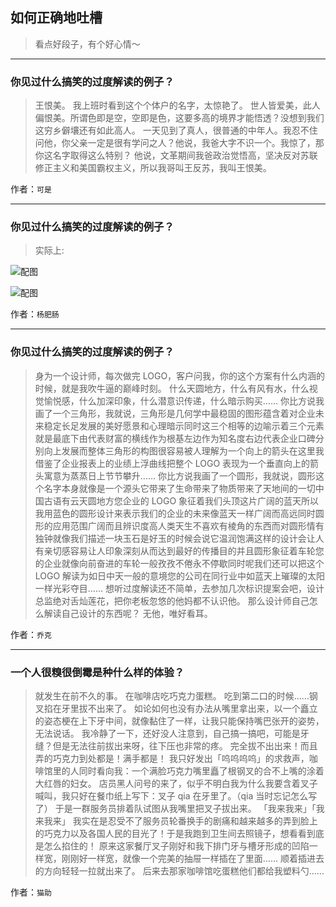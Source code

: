 ## 如何正确地吐槽

> 看点好段子，有个好心情～


 
---

### 你见过什么搞笑的过度解读的例子？

> 王恨美。
> 我上班时看到这个个体户的名字，太惊艳了。
> 世人皆爱美，此人偏恨美。所谓色即是空，空即是色，这要多高的境界才能悟透？没想到我们这穷乡僻壤还有如此高人。
> 一天见到了真人，很普通的中年人。我忍不住问他，你父亲一定是很有学问之人？他说，我爸大字不识一个。我惊了，那你这名字取得这么特别？
> 他说，文革期间我爸政治觉悟高，坚决反对苏联修正主义和美国霸权主义，所以我哥叫王反苏，我叫王恨美。


作者：`可是`

---

### 你见过什么搞笑的过度解读的例子？

> 实际上:



![配图](http://pic3.zhimg.com/70/2f30dce3de1a16ea362d0a1d1cb1b34a_b.jpg)



![配图](http://pic4.zhimg.com/70/f9f70695cdedc646ecf042983c57da43_b.jpg)


作者：`杨肥肠`

---

### 你见过什么搞笑的过度解读的例子？

> 身为一个设计师，每次做完 LOGO，客户问我，你的这个方案有什么内涵的时候，就是我吹牛逼的巅峰时刻。
> 什么天圆地方，什么有风有水，什么视觉愉悦感，什么加深印象，什么潜意识传递，什么暗示购买……
> 你比方说我画了一个三角形，我就说，三角形是几何学中最稳固的图形蕴含着对企业未来稳定长足发展的美好愿景和心理暗示同时这三个相等的边喻示着三个元素就是最底下由代表财富的横线作为根基左边作为知名度右边代表企业口碑分别向上发展而整体三角形的构图很容易被人理解为一个向上的箭头在这里我借鉴了企业报表上的业绩上浮曲线把整个 LOGO 表现为一个垂直向上的箭头寓意为蒸蒸日上节节攀升……
> 你比方说我画了一个圆形，我就说，圆形这个名字本身就像是一个源头它带来了生命带来了物质带来了天地间的一切中国古语有云天圆地方您企业的 LOGO 象征着我们头顶这片广阔的蓝天所以我用蓝色的圆形设计来表示我们的企业的未来像蓝天一样广阔而高远同时圆形的应用范围广阔而且辨识度高人类天生不喜欢有棱角的东西而对圆形情有独钟就像我们描述一块玉石是好玉的时候会说它温润饱满这样的设计会让人有亲切感容易让人印象深刻从而达到最好的传播目的并且圆形象征着车轮您的企业就像向前奋进的车轮一般孜孜不倦永不停歇同时呢我们还可以把这个 LOGO 解读为如日中天一般的意境您的公司在同行业中如蓝天上璀璨的太阳一样光彩夺目……
> 想听过度解读还不简单，去参加几次标识提案会吧，设计总监绝对舌灿莲花，把你老板忽悠的他妈都不认识他。
> 那么设计师自己怎么解读自己设计的东西呢？
> 无他，唯好看耳。


作者：`乔克`

---

### 一个人很糗很倒霉是种什么样的体验？

> 就发生在前不久的事。
> 在咖啡店吃巧克力蛋糕。
> 吃到第二口的时候……钢叉掐在牙里拔不出来了。
> 如论如何也没有办法从嘴里拿出来，以一个矗立的姿态梗在上下牙中间，就像黏住了一样，让我只能保持嘴巴张开的姿势，无法说话。
> 我冷静了一下，还好没人注意到，自己搞一搞吧，可能是牙缝？但是无法往前拔出来呀，往下压也非常的疼。
> 完全拔不出出来！而且弄的巧克力到处都是！满手都是！
> 我只好发出「呜呜呜呜」的求救声，咖啡馆里的人同时看向我：一个满脸巧克力嘴里矗了根钢叉的合不上嘴的涂着大红唇的妇女。
> 店员黑人问号的来了，似乎不明白我为什么我要含着叉子喊叫，我只好在餐巾纸上写下：叉子 qia 在牙里了。（qia 当时忘记怎么写了）
> 于是一群服务员排着队试图从我嘴里把叉子拔出来。
> 「我来我来」「我来我来」
> 我实在是忍受不了服务员轮番换手的剧痛和越来越多的弄到脸上的巧克力以及各国人民的目光了！于是我跑到卫生间去照镜子，想看看到底是怎么掐住的！
> 原来这家餐厅叉子刚好和我下排门牙与槽牙形成的凹陷一样宽，刚刚好一样宽，就像一个完美的抽屉一样插在了里面……
> 顺着插进去的方向轻轻一拉就出来了。
> 后来去那家咖啡馆吃蛋糕他们都给我塑料勺……


作者：`猫助`